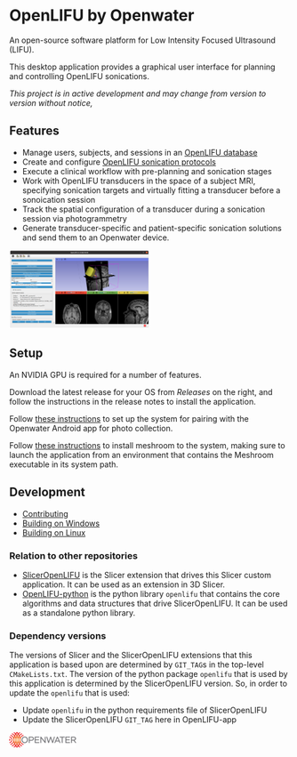 OpenLIFU by Openwater
================================

An open-source software platform for Low Intensity Focused Ultrasound (LIFU).

This desktop application provides a graphical user interface for planning and controlling OpenLIFU sonications.

_This project is in active development and may change from version to version without notice,_

## Features

* Manage users, subjects, and sessions in an [OpenLIFU database](https://openlifu.readthedocs.io/en/latest/_autosummary/openlifu.db.database.html#module-openlifu.db.database)
* Create and configure [OpenLIFU sonication protocols](https://openlifu.readthedocs.io/en/latest/_autosummary/openlifu.plan.protocol.Protocol.html#openlifu.plan.protocol.Protocol)
* Execute a clinical workflow with pre-planning and sonication stages
* Work with OpenLIFU transducers in the space of a subject MRI, specifying sonication targets and virtually fitting a transducer before a sonoication session
* Track the spatial configuration of a transducer during a sonication session via photogrammetry
* Generate transducer-specific and patient-specific sonication solutions and send them to an Openwater device.

<img src="screenshot.png" width="50%"/>

## Setup

An NVIDIA GPU is required for a number of features.

Download the latest release for your OS from _Releases_ on the right, and follow the instructions in the release notes to install the application.

Follow [these instructions](https://github.com/OpenwaterHealth/SlicerOpenLIFU?tab=readme-ov-file#pairing-with-3d-open-water-app) to set up the system for pairing with the Openwater Android app for photo collection.

Follow [these instructions](https://github.com/OpenwaterHealth/OpenLIFU-python/tree/main?tab=readme-ov-file#installing-meshroom) to install meshroom to the system, making sure to launch the application from an environment that contains the Meshroom executable in its system path.

## Development

* [Contributing](CONTRIBUTING.md)
* [Building on Windows](BUILD_WINDOWS.md)
* [Building on Linux](BUILD_LINUX.md)

### Relation to other repositories

* [SlicerOpenLIFU](https://github.com/OpenwaterHealth/SlicerOpenLIFU) is the Slicer extension that drives this Slicer custom application. It can be used as an extension in 3D Slicer.
* [OpenLIFU-python](https://github.com/OpenwaterHealth/OpenLIFU-python) is the python library `openlifu` that contains the core algorithms and data structures that drive SlicerOpenLIFU. It can be used as a standalone python library.

### Dependency versions

The versions of Slicer and the SlicerOpenLIFU extensions that this application is based upon are determined by `GIT_TAG`s in the top-level `CMakeLists.txt`.
The version of the python package `openlifu` that is used by this application is determined by the SlicerOpenLIFU version.
So, in order to update the `openlifu` that is used:
- Update `openlifu` in the python requirements file of SlicerOpenLIFU
- Update the SlicerOpenLIFU `GIT_TAG` here in OpenLIFU-app


![OpenLIFU by Openwater](Applications/OpenLIFUApp/Resources/Images/LogoFull.png?raw=true)

